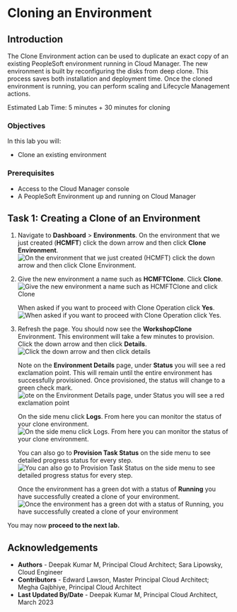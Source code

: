 # Cloning an Environment

## Introduction
The Clone Environment action can be used to duplicate an exact copy of an existing PeopleSoft environment running in Cloud Manager. The new environment is built by reconfiguring the disks from deep clone. This process saves both installation and deployment time. Once the cloned environment is running, you can perform scaling and Lifecycle Management actions.

Estimated Lab Time: 5 minutes + 30 minutes for cloning

### Objectives
In this lab you will:
* Clone an existing environment

### Prerequisites
- Access to the Cloud Manager console
- A PeopleSoft Environment up and running on Cloud Manager

## Task 1: Creating a Clone of an Environment

1.  Navigate to **Dashboard** > **Environments**. On the environment that we just created (**HCMFT**) click the down arrow and then click **Clone Environment**.
    ![On the environment that we just created (HCMFT) click the down arrow and then click Clone Environment.](./images/cloneworkshop.png "")

2.  Give the new environment a name such as **HCMFTClone**. Click **Clone**.
    ![Give the new environment a name such as HCMFTClone and click Clone](./images/workshopclone.png "")

    When asked if you want to proceed with Clone Operation click **Yes**.
    ![When asked if you want to proceed with Clone Operation click Yes.](./images/proceed.png "")

3.  Refresh the page. You should now see the **WorkshopClone** Environment. This environment will take a few minutes to provision. Click the down arrow and then click **Details**.
    ![Click the down arrow and then click details](./images/initiating.png "")

    Note on the **Environment Details** page, under **Status** you will see a red exclamation point. This will remain until the entire environment has successfully provisioned. Once provisioned, the status will change to a green check mark.
    ![ote on the Environment Details page, under Status you will see a red exclamation point](./images/red.png "")
    
    On the side menu click **Logs**. From here you can monitor the status of your clone environment.
    ![On the side menu click Logs. From here you can monitor the status of your clone environment.](./images/clonestat.png "")

    You can also go to **Provision Task Status** on the side menu to see detailed progress status for every step.
    ![You can also go to Provision Task Status on the side menu to see detailed progress status for every step.](./images/provisionclone.png "")

    Once the environment has a green dot with a status of **Running** you have successfully created a clone of your environment.
    ![Once the environment has a green dot with a status of Running, you have successfully created a clone of your environment](./images/running.png "")

You may now **proceed to the next lab.**

## Acknowledgements
* **Authors** - Deepak Kumar M, Principal Cloud Architect; Sara Lipowsky, Cloud Engineer
* **Contributors** - Edward Lawson, Master Principal Cloud Architect; Megha Gajbhiye, Principal Cloud Architect
* **Last Updated By/Date** - Deepak Kumar M, Principal Cloud Architect, March 2023